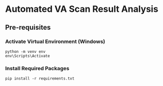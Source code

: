 # Automated VA Scan Result Analysis

## Pre-requisites

### Activate Virtual Environment (Windows)
```
python -m venv env
env\Scripts\Activate
```

### Install Required Packages
```
pip install -r requirements.txt
```
